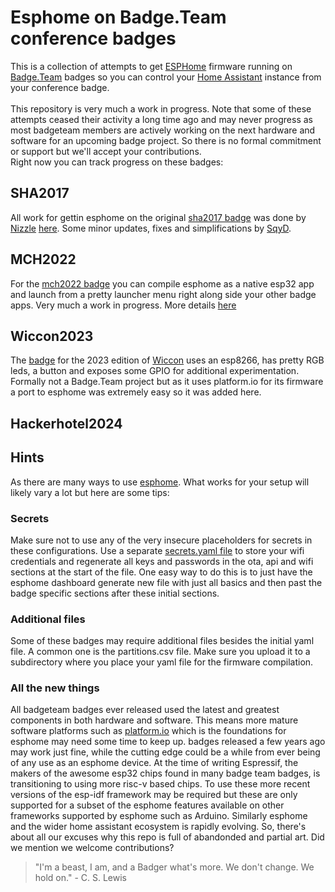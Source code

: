# Esphome on Badge.Team conference badges
This is a collection of attempts to get [ESPHome](https://esphome.io/) firmware running on [Badge.Team](https://badge.team/) badges so you can control your [Home Assistant](https://www.home-assistant.io/) instance from your conference badge.
<br><br>
This repository is very much a work in progress. Note that some of these attempts ceased their activity a long time ago and may never progress as most badgeteam members are actively working on the next hardware and software for an upcoming badge project. So there is no formal commitment or support but we'll accept your contributions.
<br>
Right now you can track progress on these badges:

## SHA2017
All work for gettin esphome on the original [sha2017 badge](https://badge.team/docs/badges/sha2017/) was done by [Nizzle](https://github.com/Nizzle) [here](https://gist.github.com/Nizzle/6971c2cc066e6412740487bcc3b2c62a/). Some minor updates, fixes and simplifications by [SqyD](https://github.com/SqyD).

## MCH2022
For the [mch2022 badge](https://badge.team/docs/badges/mch2022/) you can compile esphome as a native esp32 app and launch from a pretty launcher menu right along side your other badge apps.
Very much a work in progress. More details [here](mch2022/README.md)

## Wiccon2023
The [badge](https://github.com/Wietsman/wiccon_badge_2023) for the 2023 edition of [Wiccon](https://wiccon.nl/) uses an esp8266, has pretty RGB leds, a button and exposes some GPIO for additional experimentation. Formally not a Badge.Team project but as it uses platform.io for its firmware a port to esphome was extremely easy so it was added here.

## Hackerhotel2024

## Hints
As there are many ways to use [esphome](https://esphome.io/). What works for your setup will likely vary a lot but here are some tips:
### Secrets
Make sure not to use any of the very insecure placeholders for secrets in these configurations. Use a separate [secrets.yaml file](https://esphome.io/guides/faq.html#1) to store your wifi credentials and regenerate all keys and passwords in the ota, api and wifi sections at the start of the file. One easy way to do this is to just have the esphome dashboard generate new file with just all basics and then past the badge specific sections after these initial sections.
### Additional files
Some of these badges may require additional files besides the initial yaml file. A common one is the partitions.csv file. Make sure you upload it to a subdirectory where you place your yaml file for the firmware compilation.
### All the new things
All badgeteam badges ever released used the latest and greatest components in both hardware and software. This means more mature software platforms such as [platform.io](https://platform.io) which is the foundations for esphome may need some time to keep up. badges released a few years ago may work just fine, while the cutting edge could be a while from ever being of any use as an esphome device. At the time of writing Espressif, the makers of the awesome esp32 chips found in many badge team badges, is transitioning to using more risc-v based chips. To use these more recent versions of the esp-idf framework may be required but these are only supported for a subset of the esphome features available on other frameworks supported by esphome such as Arduino. Similarly esphome and the wider home assistant ecosystem is rapidly evolving. So, there's about all our excuses why this repo is full of abandonded and partial art. Did we mention we welcome contributions?
<br>
> "I'm a beast, I am, and a Badger what's more. We don't change. We hold on." - C. S. Lewis